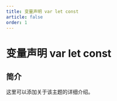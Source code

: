 ```yaml
---
title: 变量声明 var let const
article: false
order: 1
---
```


# 变量声明 var let const

## 简介

这里可以添加关于该主题的详细介绍。

